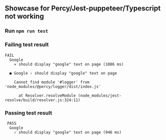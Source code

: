## Showcase for Percy/Jest-puppeteer/Typescript not working

### Run `npm run test`

### Failing test result
``` 
FAIL  
  Google
    ✕ should display "google" text on page (1086 ms)

  ● Google › should display "google" text on page

    Cannot find module '#logger' from 'node_modules/@percy/logger/dist/index.js'

      at Resolver.resolveModule (node_modules/jest-resolve/build/resolver.js:324:11)
```

### Passing test result
```
 PASS  
  Google
    ✓ should display "google" text on page (946 ms)
```
